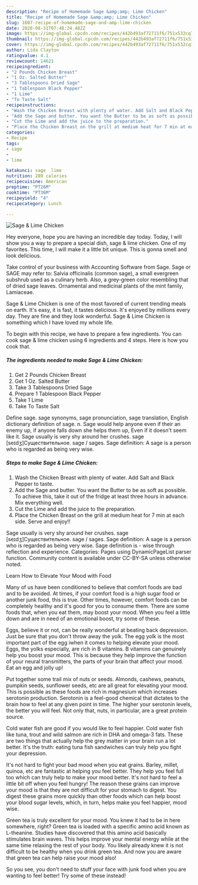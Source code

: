 ```yaml
---
description: "Recipe of Homemade Sage &amp;amp; Lime Chicken"
title: "Recipe of Homemade Sage &amp;amp; Lime Chicken"
slug: 1607-recipe-of-homemade-sage-and-amp-lime-chicken
date: 2020-08-31T07:48:24.482Z
image: https://img-global.cpcdn.com/recipes/442b493af72711f6/751x532cq70/sage-lime-chicken-recipe-main-photo.jpg
thumbnail: https://img-global.cpcdn.com/recipes/442b493af72711f6/751x532cq70/sage-lime-chicken-recipe-main-photo.jpg
cover: https://img-global.cpcdn.com/recipes/442b493af72711f6/751x532cq70/sage-lime-chicken-recipe-main-photo.jpg
author: Lida Clayton
ratingvalue: 4.1
reviewcount: 14621
recipeingredient:
- "2 Pounds Chicken Breast"
- "1 Oz. Salted Butter"
- "3 Tablespoons Dried Sage"
- "1 Tablespoon Black Pepper"
- "1 Lime"
- "To Taste Salt"
recipeinstructions:
- "Wash the Chicken Breast with plenty of water. Add Salt and Black Pepper to taste."
- "Add the Sage and butter. You want the Butter to be as soft as possible. To achieve this, take it out of the fridge at least three hours in advance. Mix everything well."
- "Cut the Lime and add the juice to the preparation."
- "Place the Chicken Breast on the grill at medium heat for 7 min at each side. Serve and enjoy!!"
categories:
- Recipe
tags:
- sage
- 
- lime

katakunci: sage  lime 
nutrition: 289 calories
recipecuisine: American
preptime: "PT26M"
cooktime: "PT36M"
recipeyield: "4"
recipecategory: Lunch

---
```



![Sage &amp; Lime Chicken](https://img-global.cpcdn.com/recipes/442b493af72711f6/751x532cq70/sage-lime-chicken-recipe-main-photo.jpg)

Hey everyone, hope you are having an incredible day today. Today, I will show you a way to prepare a special dish, sage &amp; lime chicken. One of my favorites. This time, I will make it a little bit unique. This is gonna smell and look delicious.

Take control of your business with Accounting Software from Sage. Sage or SAGE may refer to: Salvia officinalis (common sage), a small evergreen subshrub used as a culinary herb. Also, a grey-green color resembling that of dried sage leaves. Ornamental and medicinal plants of the mint family, Lamiaceae.

Sage &amp; Lime Chicken is one of the most favored of current trending meals on earth. It's easy, it is fast, it tastes delicious. It's enjoyed by millions every day. They are fine and they look wonderful. Sage &amp; Lime Chicken is something which I have loved my whole life.


To begin with this recipe, we have to prepare a few ingredients. You can cook sage &amp; lime chicken using 6 ingredients and 4 steps. Here is how you cook that.

<!--inarticleads1-->

##### The ingredients needed to make Sage &amp; Lime Chicken:

1. Get 2 Pounds Chicken Breast
1. Get 1 Oz. Salted Butter
1. Take 3 Tablespoons Dried Sage
1. Prepare 1 Tablespoon Black Pepper
1. Take 1 Lime
1. Take To Taste Salt


Define sage. sage synonyms, sage pronunciation, sage translation, English dictionary definition of sage. n. Sage would help anyone even if their an enemy up, if anyone falls down she helps them up, Even if it doesn&#39;t seem like it. Sage usually is very shy around her crushes. sage [seɪdʒ]Существительное. sage / sages. Sage definition: A sage is a person who is regarded as being very wise. 

<!--inarticleads2-->

##### Steps to make Sage &amp; Lime Chicken:

1. Wash the Chicken Breast with plenty of water. Add Salt and Black Pepper to taste.
1. Add the Sage and butter. You want the Butter to be as soft as possible. To achieve this, take it out of the fridge at least three hours in advance. Mix everything well.
1. Cut the Lime and add the juice to the preparation.
1. Place the Chicken Breast on the grill at medium heat for 7 min at each side. Serve and enjoy!!


Sage usually is very shy around her crushes. sage [seɪdʒ]Существительное. sage / sages. Sage definition: A sage is a person who is regarded as being very wise. Sage definition is - wise through reflection and experience. Categories: Pages using DynamicPageList parser function. Community content is available under CC-BY-SA unless otherwise noted. 

Learn How to Elevate Your Mood with Food


Many of us have been conditioned to believe that comfort foods are bad and to be avoided. At times, if your comfort food is a high sugar food or another junk food, this is true. Other times, however, comfort foods can be completely healthy and it's good for you to consume them. There are some foods that, when you eat them, may boost your mood. When you feel a little down and are in need of an emotional boost, try some of these.

Eggs, believe it or not, can be really wonderful at beating back depression. Just be sure that you don't throw away the yolk. The egg yolk is the most important part of the egg iwhen it comes to helping elevate your mood. Eggs, the yolks especially, are rich in B vitamins. B vitamins can genuinely help you boost your mood. This is because they help improve the function of your neural transmitters, the parts of your brain that affect your mood. Eat an egg and jolly up!

Put together some trail mix of nuts or seeds. Almonds, cashews, peanuts, pumpkin seeds, sunflower seeds, etc are all great for elevating your mood. This is possible as these foods are rich in magnesium which increases serotonin production. Serotonin is a feel-good chemical that dictates to the brain how to feel at any given point in time. The higher your serotonin levels, the better you will feel. Not only that, nuts, in particular, are a great protein source.

Cold water fish are good if you would like to feel happier. Cold water fish like tuna, trout and wild salmon are rich in DHA and omega-3 fats. These are two things that actually help the grey matter in your brain run a lot better. It's the truth: eating tuna fish sandwiches can truly help you fight your depression. 

It's not hard to fight your bad mood when you eat grains. Barley, millet, quinoa, etc are fantastic at helping you feel better. They help you feel full too which can truly help to make your mood better. It's not hard to feel a little bit off when you feel hungry! The reason these grains can improve your mood is that they are not difficult for your stomach to digest. You digest these grains more quickly than other foods which can help boost your blood sugar levels, which, in turn, helps make you feel happier, mood wise.

Green tea is truly excellent for your mood. You knew it had to be in here somewhere, right? Green tea is loaded with a specific amino acid known as L-theanine. Studies have discovered that this amino acid basically stimulates brain waves. This helps improve your mental energy while at the same time relaxing the rest of your body. You likely already knew it is not difficult to be healthy when you drink green tea. And now you are aware that green tea can help raise your mood also!

So you see, you don't need to stuff your face with junk food when you are wanting to feel better! Try some of these instead!

